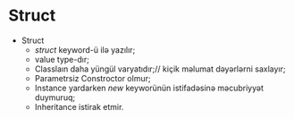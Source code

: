 # Struct 

- Struct
    - _struct_ keyword-ü ilə yazılır;
    - value type-dır;
    - Classlaın daha yüngül varyatıdır;// kiçik məlumat dəyərlərni saxlayır;
    - Parametrsiz Constroctor olmur;
    - Instance yardarken _new_ keyworünün istifadəsinə məcubriyyət duymuruq;
    - Inheritance istirak etmir.
